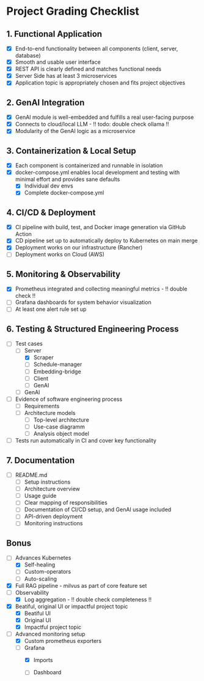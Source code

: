 # Project Grading Checklist

## 1. Functional Application
- [x] End-to-end functionality between all components (client, server, database)
- [x] Smooth and usable user interface
- [x] REST API is clearly defined and matches functional needs
- [x] Server Side has at least 3 microservices
- [x] Application topic is appropriately chosen and fits project objectives

## 2. GenAI Integration
- [x] GenAI module is well-embedded and fulfills a real user-facing purpose
- [x] Connects to cloud/local LLM - !! todo: double check ollama !!
- [x] Modularity of the GenAI logic as a microservice

## 3. Containerization & Local Setup
- [x] Each component is containerized and runnable in isolation
- [x] docker-compose.yml enables local development and testing with minimal effort and provides sane defaults
  - [x] Individual dev envs
  - [x] Complete docker-compose.yml

## 4. CI/CD & Deployment
- [x] CI pipeline with build, test, and Docker image generation via GitHub Action
- [x] CD pipeline set up to automatically deploy to Kubernetes on main merge
- [x] Deployment works on our infrastructure (Rancher)
- [ ] Deployment works on Cloud (AWS)

## 5. Monitoring & Observability
- [x] Prometheus integrated and collecting meaningful metrics - !! double check !!
- [ ] Grafana dashboards for system behavior visualization
- [ ] At least one alert rule set up

## 6. Testing & Structured Engineering Process
- [ ] Test cases
  - [ ] Server
    - [x] Scraper
    - [ ] Schedule-manager
    - [ ] Embedding-bridge
    - [ ] Client
    - [ ] GenAI
  - [ ] GenAI
- [ ] Evidence of software engineering process
  - [ ] Requirements
  - [ ] Architecture models
    - [ ] Top-level architecture
    - [ ] Use-case diagramm
    - [ ] Analysis object model
- [ ] Tests run automatically in CI and cover key functionality

## 7. Documentation
- [ ] README.md
  - [ ] Setup instructions
  - [ ] Architecture overview
  - [ ] Usage guide
  - [ ] Clear mapping of responsibilities
  - [ ] Documentation of CI/CD setup, and GenAI usage included
  - [ ] API-driven deployment
  - [ ] Monitoring instructions

## Bonus
- [ ] Advances Kubernetes
  - [x] Self-healing
  - [ ] Custom-operators
  - [ ] Auto-scaling
- [x] Full RAG pipeline - milvus as part of core feature set
- [ ] Observability
  - [x] Log aggregation - !! double check completeness !!
- [x] Beatiful, original UI or impactful project topic
  - [x] Beatiful UI
  - [x] Original UI
  - [x] Impactful project topic
- [ ] Advanced monitoring setup
  - [x] Custom prometheus exporters
  - [ ] Grafana
    - [x] Imports
    - [ ] Dashboard

